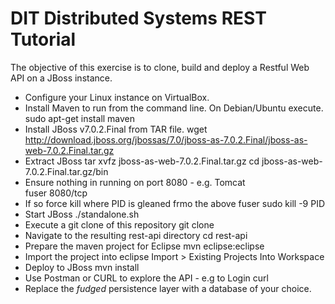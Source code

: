 DIT Distributed Systems REST Tutorial
===========================
The objective of this exercise is to clone, build and deploy a Restful Web API on a JBoss instance. 

* Configure your Linux instance on VirtualBox.
* Install Maven to run from the command line. On Debian/Ubuntu execute.
    sudo apt-get install maven  
* Install JBoss v7.0.2.Final from TAR file. 
    wget http://download.jboss.org/jbossas/7.0/jboss-as-7.0.2.Final/jboss-as-web-7.0.2.Final.tar.gz
* Extract JBoss
    tar xvfz jboss-as-web-7.0.2.Final.tar.gz
    cd jboss-as-web-7.0.2.Final.tar.gz/bin
* Ensure nothing in running on port 8080 - e.g. Tomcat     
    fuser 8080/tcp
* If so force kill where PID is gleaned frmo the above fuser
    sudo kill -9 PID 
* Start JBoss
    ./standalone.sh
* Execute a git clone of this repository
    git clone
* Navigate to the resulting rest-api directory
    cd rest-api
* Prepare the maven project for Eclipse
    mvn eclipse:eclipse
* Import the project into eclipse
    Import > Existing Projects Into Workspace 
* Deploy to JBoss
    mvn install
* Use Postman or CURL to explore the API - e.g to Login
    curl 
* Replace the *fudged* persistence layer with a database of your choice.  

    
    
